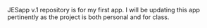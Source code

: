JESapp v.1 repository is for my first app. 
I will be updating this app pertinently as the project is both personal and for class.
